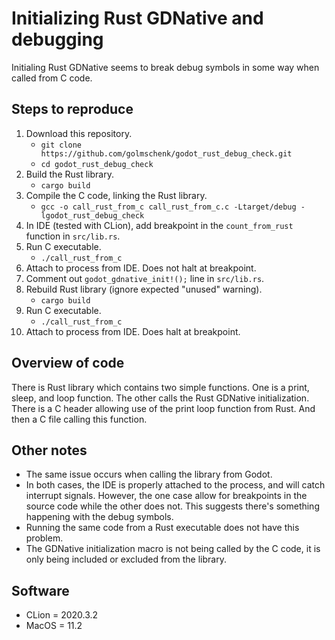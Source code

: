 # Initializing Rust GDNative and debugging

Initialing Rust GDNative seems to break debug symbols in some way when called from C code.

## Steps to reproduce

1. Download this repository.
    * `git clone https://github.com/golmschenk/godot_rust_debug_check.git`
    * `cd godot_rust_debug_check`
2. Build the Rust library.
    * `cargo build`
3. Compile the C code, linking the Rust library.
    * `gcc -o call_rust_from_c call_rust_from_c.c -Ltarget/debug -lgodot_rust_debug_check`
4. In IDE (tested with CLion), add breakpoint in the `count_from_rust` function in `src/lib.rs`.
5. Run C executable.
    * `./call_rust_from_c`
6. Attach to process from IDE. Does not halt at breakpoint.
7. Comment out `godot_gdnative_init!();` line in `src/lib.rs`.
8. Rebuild Rust library (ignore expected "unused" warning).
    * `cargo build`
9. Run C executable.
    * `./call_rust_from_c`
10. Attach to process from IDE. Does halt at breakpoint.

## Overview of code
There is Rust library which contains two simple functions. One is a print, sleep, and loop function. The other calls the Rust GDNative initialization. There is a C header allowing use of the print loop function from Rust. And then a C file calling this function.

## Other notes

* The same issue occurs when calling the library from Godot.
* In both cases, the IDE is properly attached to the process, and will catch interrupt signals. However, the one case allow for breakpoints in the source code while the other does not. This suggests there's something happening with the debug symbols.
* Running the same code from a Rust executable does not have this problem.
* The GDNative initialization macro is not being called by the C code, it is only being included or excluded from the library.

## Software

* CLion = 2020.3.2
* MacOS = 11.2
